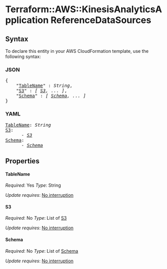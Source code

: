 # Terraform::AWS::KinesisAnalyticsApplication ReferenceDataSources

## Syntax

To declare this entity in your AWS CloudFormation template, use the following syntax:

### JSON

<pre>
{
    "<a href="#tablename" title="TableName">TableName</a>" : <i>String</i>,
    "<a href="#s3" title="S3">S3</a>" : <i>[ <a href="referencedatasources-s3.md">S3</a>, ... ]</i>,
    "<a href="#schema" title="Schema">Schema</a>" : <i>[ <a href="referencedatasources-schema.md">Schema</a>, ... ]</i>
}
</pre>

### YAML

<pre>
<a href="#tablename" title="TableName">TableName</a>: <i>String</i>
<a href="#s3" title="S3">S3</a>: <i>
      - <a href="referencedatasources-s3.md">S3</a></i>
<a href="#schema" title="Schema">Schema</a>: <i>
      - <a href="referencedatasources-schema.md">Schema</a></i>
</pre>

## Properties

#### TableName

_Required_: Yes
_Type_: String

_Update requires_: [No interruption](https://docs.aws.amazon.com/AWSCloudFormation/latest/UserGuide/using-cfn-updating-stacks-update-behaviors.html#update-no-interrupt)

#### S3

_Required_: No
_Type_: List of <a href="referencedatasources-s3.md">S3</a>

_Update requires_: [No interruption](https://docs.aws.amazon.com/AWSCloudFormation/latest/UserGuide/using-cfn-updating-stacks-update-behaviors.html#update-no-interrupt)

#### Schema

_Required_: No
_Type_: List of <a href="referencedatasources-schema.md">Schema</a>

_Update requires_: [No interruption](https://docs.aws.amazon.com/AWSCloudFormation/latest/UserGuide/using-cfn-updating-stacks-update-behaviors.html#update-no-interrupt)

